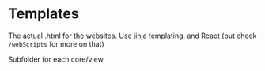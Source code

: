 # Templates

The actual .html for the websites. Use jinja templating, and React (but check `/webScripts` for more on that)

Subfolder for each core/view